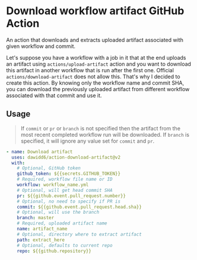 # Download workflow artifact GitHub Action

An action that downloads and extracts uploaded artifact associated with given workflow and commit.

Let's suppose you have a workflow with a job in it that at the end uploads an artifact using `actions/upload-artifact` action and you want to download this artifact in another workflow that is run after the first one. Official `actions/download-artifact` does not allow this. That's why I decided to create this action. By knowing only the workflow name and commit SHA, you can download the previously uploaded artifact from different workflow associated with that commit and use it.

## Usage

> If `commit` or `pr` or `branch` is not specified then the artifact from the most recent completed workflow run will be downloaded.
> If `branch` is specified, it will ignore any value set for `commit` and `pr`.

```yaml
- name: Download artifact
  uses: dawidd6/action-download-artifact@v2
  with:
    # Optional, GitHub token
    github_token: ${{secrets.GITHUB_TOKEN}}
    # Required, workflow file name or ID
    workflow: workflow_name.yml
    # Optional, will get head commit SHA
    pr: ${{github.event.pull_request.number}}
    # Optional, no need to specify if PR is
    commit: ${{github.event.pull_request.head.sha}}
    # Optional, will use the branch
    branch: master
    # Required, uploaded artifact name
    name: artifact_name
    # Optional, directory where to extract artifact
    path: extract_here
    # Optional, defaults to current repo
    repo: ${{github.repository}}
```
